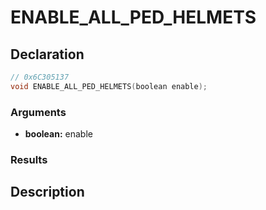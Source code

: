 # ENABLE_ALL_PED_HELMETS

## Declaration
```cpp
// 0x6C305137
void ENABLE_ALL_PED_HELMETS(boolean enable);
```

### Arguments
- **boolean:** enable

### Results

## Description
